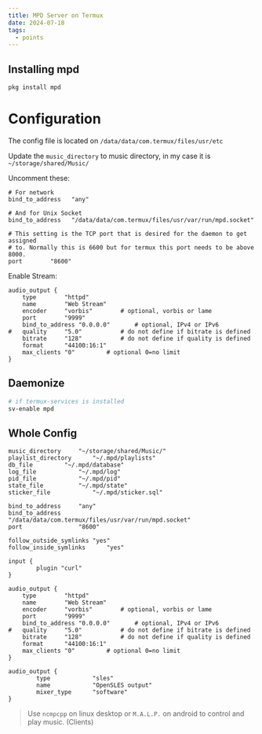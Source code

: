```yaml
---
title: MPD Server on Termux
date: 2024-07-18
tags:
  - points
---
```


## Installing mpd
```bash
pkg install mpd
```

# Configuration
The config file is located on `/data/data/com.termux/files/usr/etc`

Update the `music_directory` to music directory, in my case it is `~/storage/shared/Music/`

Uncomment these:
```
# For network                              
bind_to_address   "any"
                                                                           
# And for Unix Socket                                                   
bind_to_address   "/data/data/com.termux/files/usr/var/run/mpd.socket"    
                                                                 
# This setting is the TCP port that is desired for the daemon to get assigned
# to. Normally this is 6600 but for termux this port needs to be above 8000.
port        "8600"     
```

Enable Stream:
```
audio_output {
	type		"httpd"
	name		"Web Stream"
	encoder		"vorbis"		# optional, vorbis or lame
	port		"9999"
	bind_to_address	"0.0.0.0"		# optional, IPv4 or IPv6
#	quality		"5.0"			# do not define if bitrate is defined
	bitrate		"128"			# do not define if quality is defined
	format		"44100:16:1"
	max_clients	"0"			# optional 0=no limit
}
```
## Daemonize
```bash
# if termux-services is installed
sv-enable mpd
```

## Whole Config
```
music_directory		"~/storage/shared/Music/"
playlist_directory		"~/.mpd/playlists"
db_file			"~/.mpd/database"
log_file			"~/.mpd/log"
pid_file			"~/.mpd/pid"
state_file			"~/.mpd/state"
sticker_file			"~/.mpd/sticker.sql"

bind_to_address		"any"
bind_to_address		"/data/data/com.termux/files/usr/var/run/mpd.socket"
port				"8600"

follow_outside_symlinks	"yes"
follow_inside_symlinks		"yes"

input {
        plugin "curl"
}

audio_output {
	type		"httpd"
	name		"Web Stream"
	encoder		"vorbis"		# optional, vorbis or lame
	port		"9999"
	bind_to_address	"0.0.0.0"		# optional, IPv4 or IPv6
#	quality		"5.0"			# do not define if bitrate is defined
	bitrate		"128"			# do not define if quality is defined
	format		"44100:16:1"
	max_clients	"0"			# optional 0=no limit
}

audio_output {
        type            "sles"
        name            "OpenSLES output"
        mixer_type      "software"
}
```

> Use `ncmpcpp` on linux desktop or `M.A.L.P.` on android to control and play music. (Clients)